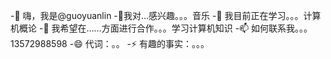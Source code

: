  -👋 嗨，我是@guoyuanlin
 -👀我对…感兴趣。。。音乐
 -🌱 我目前正在学习。。。计算机概论
 -💞️ 我希望在……方面进行合作。。。学习计算机知识
 -📫 如何联系我。。。13572988598
 -😄 代词：。。
 -⚡ 有趣的事实：。。。

<!---
郭元林/郭元林是✨ 特殊的✨ 因为它的`README.md`（此文件）出现在GitHub配置文件中。
您可以单击预览链接查看更改。
 ---&#62;
